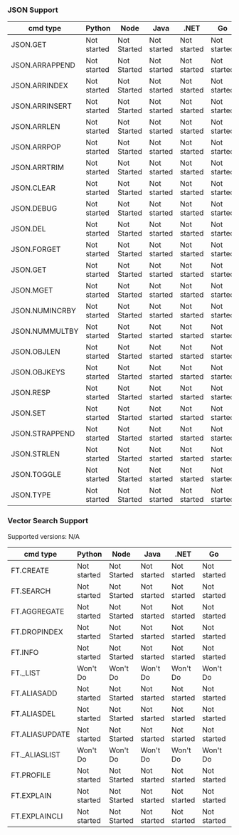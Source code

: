 ### JSON Support

| cmd type                 | Python      | Node        | Java        | .NET        | Go          | PHP         |
| ------------------------ | ----------- | ----------- | ----------- | ----------- | ----------- | ----------- |
| JSON.GET                 | Not started | Not Started | Not started | Not started | Not started | Not started |
| JSON.ARRAPPEND           | Not started | Not Started | Not started | Not started | Not started | Not started |
| JSON.ARRINDEX            | Not started | Not Started | Not started | Not started | Not started | Not started |
| JSON.ARRINSERT           | Not started | Not Started | Not started | Not started | Not started | Not started |
| JSON.ARRLEN              | Not started | Not Started | Not started | Not started | Not started | Not started |
| JSON.ARRPOP              | Not started | Not Started | Not started | Not started | Not started | Not started |
| JSON.ARRTRIM             | Not started | Not Started | Not started | Not started | Not started | Not started |
| JSON.CLEAR               | Not started | Not Started | Not started | Not started | Not started | Not started |
| JSON.DEBUG               | Not started | Not Started | Not started | Not started | Not started | Not started |
| JSON.DEL                 | Not started | Not Started | Not started | Not started | Not started | Not started |
| JSON.FORGET              | Not started | Not Started | Not started | Not started | Not started | Not started |
| JSON.GET                 | Not started | Not Started | Not started | Not started | Not started | Not started |
| JSON.MGET                | Not started | Not Started | Not started | Not started | Not started | Not started |
| JSON.NUMINCRBY           | Not started | Not Started | Not started | Not started | Not started | Not started |
| JSON.NUMMULTBY           | Not started | Not Started | Not started | Not started | Not started | Not started |
| JSON.OBJLEN              | Not started | Not Started | Not started | Not started | Not started | Not started |
| JSON.OBJKEYS             | Not started | Not Started | Not started | Not started | Not started | Not started |
| JSON.RESP                | Not started | Not Started | Not started | Not started | Not started | Not started |
| JSON.SET                 | Not started | Not Started | Not started | Not started | Not started | Not started |
| JSON.STRAPPEND           | Not started | Not Started | Not started | Not started | Not started | Not started |
| JSON.STRLEN              | Not started | Not Started | Not started | Not started | Not started | Not started |
| JSON.TOGGLE              | Not started | Not Started | Not started | Not started | Not started | Not started |
| JSON.TYPE                | Not started | Not Started | Not started | Not started | Not started | Not started |

### Vector Search Support

Supported versions: N/A

| cmd type                 | Python      | Node        | Java        | .NET        | Go          | PHP         |
| ------------------------ | ----------- | ----------- | ----------- | ----------- | ----------- | ----------- |
| FT.CREATE                | Not started | Not Started | Not started | Not started | Not started | Not started |
| FT.SEARCH                | Not started | Not Started | Not started | Not started | Not started | Not started |
| FT.AGGREGATE             | Not started | Not Started | Not started | Not started | Not started | Not started |
| FT.DROPINDEX             | Not started | Not Started | Not started | Not started | Not started | Not started |
| FT.INFO                  | Not started | Not Started | Not started | Not started | Not started | Not started |
| FT._LIST                 | Won't Do    | Won't Do    | Won't Do    | Won't Do    | Won't Do    | Won't Do    |
| FT.ALIASADD              | Not started | Not Started | Not started | Not started | Not started | Not started |
| FT.ALIASDEL              | Not started | Not Started | Not started | Not started | Not started | Not started |
| FT.ALIASUPDATE           | Not started | Not Started | Not started | Not started | Not started | Not started |
| FT._ALIASLIST            | Won't Do    | Won't Do    | Won't Do    | Won't Do    | Won't Do    | Won't Do    |
| FT.PROFILE               | Not started | Not Started | Not started | Not started | Not started | Not started |
| FT.EXPLAIN               | Not started | Not Started | Not started | Not started | Not started | Not started |
| FT.EXPLAINCLI            | Not started | Not Started | Not started | Not started | Not started | Not started |
